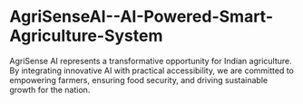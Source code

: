 # AgriSenseAI--AI-Powered-Smart-Agriculture-System
AgriSense AI represents a transformative opportunity for Indian agriculture. By integrating innovative AI with practical accessibility, we are committed to  empowering farmers, ensuring food security, and driving sustainable growth for the nation.
